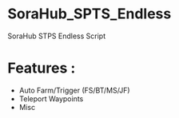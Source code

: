 # SoraHub_SPTS_Endless
SoraHub STPS Endless Script
# Features :
- Auto Farm/Trigger (FS/BT/MS/JF)
- Teleport Waypoints
- Misc 
